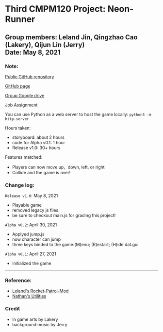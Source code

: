 # Third CMPM120 Project: Neon-Runner
Group members: Leland Jin, Qingzhao Cao (Lakery), Qijun Lin (Jerry) \
Date: May 8, 2021 
---
### Note:
[Public GitHub repository](https://github.com/jerrylin4real/Endless-runner)

[GitHub page](https://jerrylin4real.github.io/Endless-runner/)

[Group Google drive](https://drive.google.com/drive/folders/1LijsrfzSWCdaeOUw5U0vMBAvk3ea-l3I?usp=sharing)

[Job Assignment](https://github.com/jerrylin4real/Endless-runner/issues)

You can use Python as a web server to host the game locally:
`python3 -m http.server`

Hours taken: 
 - storyboard:          about 2 hours
 - code for Alpha v0.1: 1 hour 
 - Release v1.0:        30+ hours

Features matched:
 - Players can now move up，down, left, or right
 - Collide and the game is over!

### Change log:

`Release v1.0`: May 8, 2021
- Playable game
- removed legacy js files.
- be sure to checkout main.js for grading this project!

`Alpha v0.2`: April 30, 2021
 - Applyed jump.js
 - now character can jump
 - three keys binded to the game:(M)enu; (R)estart; (H)ide dat.gui

`Alpha v0.1`: April 27, 2021
 - Initialized the game

---
### Reference:
 - [Leland's Rocket-Patrol-Mod](https://github.com/leland-jin/Rocket_Patrol_Mod)
 - [Nathan's Utilities](https://github.com/nathanaltice/Utilities)

### Credit
 - In game arts by Lakery
 - background music by Jerry
 
